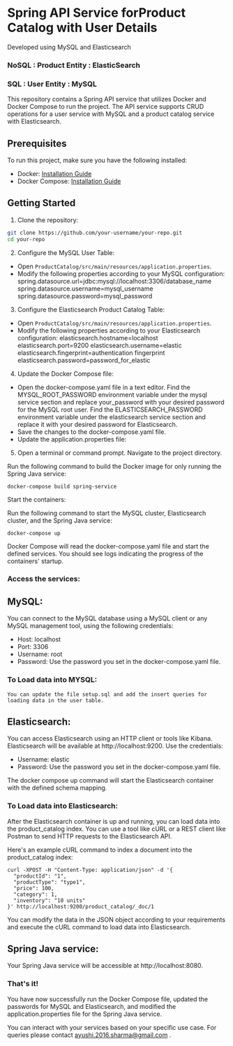 # Spring API Service forProduct Catalog with User Details  

Developed using MySQL and Elasticsearch

### NoSQL : Product Entity : ElasticSearch 
### SQL : User Entity : MySQL


This repository contains a Spring API service that utilizes Docker and Docker Compose to run the project. The API service supports CRUD operations for a user service with MySQL and a product catalog service with Elasticsearch.

## Prerequisites

To run this project, make sure you have the following installed:

- Docker: [Installation Guide](https://docs.docker.com/get-docker/)
- Docker Compose: [Installation Guide](https://docs.docker.com/compose/install/)

## Getting Started

1. Clone the repository:

```bash
git clone https://github.com/your-username/your-repo.git
cd your-repo
```
2. Configure the MySQL User Table:

- Open `ProductCatalog/src/main/resources/application.properties`.
- Modify the following properties according to your MySQL configuration:
  spring.datasource.url=jdbc:mysql://localhost:3306/database_name
  spring.datasource.username=mysql_username
  spring.datasource.password=mysql_password

3. Configure the Elasticsearch Product Catalog Table:

- Open `ProductCatalog/src/main/resources/application.properties`.
- Modify the following properties according to your Elasticsearch configuration:
  elasticsearch.hostname=localhost
  elasticsearch.port=9200
  elasticsearch.username=elastic
  elasticsearch.fingerprint=authentication fingerprint
  elasticsearch.password=password_for_elastic


4. Update the Docker Compose file:


- Open the docker-compose.yaml file in a text editor.
Find the MYSQL_ROOT_PASSWORD environment variable under the mysql service section and replace your_password with your desired password for the MySQL root user.
Find the ELASTICSEARCH_PASSWORD environment variable under the elasticsearch service section and replace it with your desired password for Elasticsearch.
- Save the changes to the docker-compose.yaml file.
- Update the application.properties file:

5. Open a terminal or command prompt.
Navigate to the project directory.


Run the following command to build the Docker image for only running the Spring Java service:
```
docker-compose build spring-service
```

Start the containers:

Run the following command to start the MySQL cluster, Elasticsearch cluster, and the Spring Java service:
```
docker-compose up
```
Docker Compose will read the docker-compose.yaml file and start the defined services. You should see logs indicating the progress of the containers' startup.


### Access the services:

## MySQL: 
You can connect to the MySQL database using a MySQL client or any MySQL management tool, using the following credentials:


- Host: localhost
- Port: 3306
- Username: root
- Password: Use the password you set in the docker-compose.yaml file.

### To Load data into MYSQL:
    You can update the file setup.sql and add the insert queries for loading data in the user table.

## Elasticsearch: 
You can access Elasticsearch using an HTTP client or tools like Kibana. Elasticsearch will be available at http://localhost:9200. Use the credentials:

- Username: elastic
- Password: Use the password you set in the docker-compose.yaml file.

The docker compose up command will start the Elasticsearch container with the defined schema mapping.

### To Load data into Elasticsearch: 
After the Elasticsearch container is up and running, you can load data into the product_catalog index. You can use a tool like cURL or a REST client like Postman to send HTTP requests to the Elasticsearch API.

Here's an example cURL command to index a document into the product_catalog index:

```
curl -XPOST -H "Content-Type: application/json" -d '{
  "productId": "1",
  "productType": "type1",
  "price": 100,
  "category": 1,
  "inventory": "10 units"
}' http://localhost:9200/product_catalog/_doc/1
```

You can modify the data in the JSON object according to your requirements and execute the cURL command to load data into Elasticsearch.

## Spring Java service: 
Your Spring Java service will be accessible at http://localhost:8080.

### That's it! 
You have now successfully run the Docker Compose file, updated the passwords for MySQL and Elasticsearch, and modified the application.properties file for the Spring Java service. 

You can interact with your services based on your specific use case.
For queries please contact ayushi.2016.sharma@gmail.com .